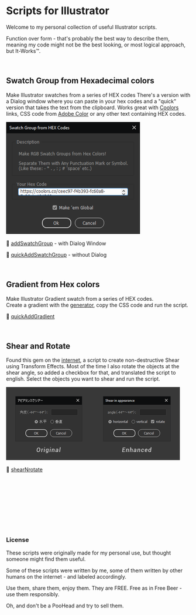 # Scripts for Illustrator

Welcome to my personal collection of useful Illustrator scripts.

Function over form - that's probably the best way to describe them, meaning my code might not be the best looking, or most logical approach, but It-Works™.

</br>

## Swatch Group from Hexadecimal colors
Make Illustrator swatches from a series of HEX codes
There's a version with a Dialog window where you can paste in your hex codes and a "quick" version that takes the text from the clipboard.
Works great with [Coolors](https://coolors.co/) links, CSS code from [Adobe Color](https://color.adobe.com/explore) or any other text containing HEX codes.

![Dialog Window](./img/swatch-group-from-hex-codes.png)

 📝 [addSwatchGroup](./all%20them%20Scripts/addSwatchGroup.jsx) - with Dialog Window

 📝 [quickAddSwatchGroup](./all%20them%20Scripts/quickAddSwatchGroup.jsx) - without Dialog
 
</br>

## Gradient from Hex colors
Make Illustrator Gradient swatch from a series of HEX codes. </br>
Create a gradient with the [generator](https://www.learnui.design/tools/gradient-generator.html), copy the CSS code and run the script.

 📝 [quickAddGradient](./all%20them%20Scripts/quickAddGradient.jsx)

</br>

## Shear and Rotate
Found this gem on the [internet](http://sysys.blog.shinobi.jp/Entry/53/), a script to create non-destructive Shear using Transform Effects.
Most of the time I also rotate the objects at the shear angle, so added a checkbox for that, and translated the script to english.
Select the objects you want to shear and run the script.

![Shear Scripts Comparison](./img/shear-comparison.png)

 📝 [shearNrotate](./all%20them%20Scripts/shearNrotate.jsx)




</br>
</br>
</br>
</br>
</br>
</br>
</br>
</br>

### License
These scripts were originally made for my personal use, but thought someone might find them useful.

Some of these scripts were written by me, some of them written by other humans on the internet - and labeled accordingly.

Use them, share them, enjoy them. They are FREE. Free as in Free Beer - use them responsibly.

Oh, and don't be a PooHead and try to sell them.
